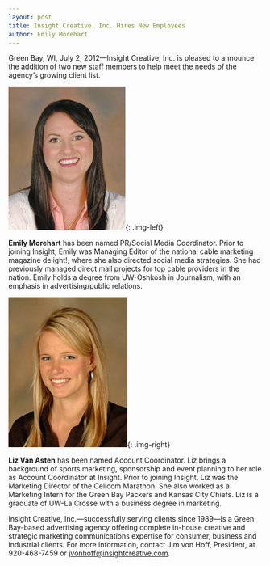 ```yaml
---
layout: post
title: Insight Creative, Inc. Hires New Employees
author: Emily Morehart
---
```


Green Bay, WI, July 2, 2012—Insight Creative, Inc. is pleased to announce the addition of two new staff members to help meet the needs of the agency’s growing client list.

![](/img/emily2.jpg){: .img-left}

**Emily Morehart** has been named PR/Social Media Coordinator. Prior to joining Insight, Emily was Managing Editor of the national cable marketing magazine delight!, where she also directed social media strategies. She had previously managed direct mail projects for top cable providers in the nation. Emily holds a degree from UW-Oshkosh in Journalism, with an emphasis in advertising/public relations.

![](/img/liz2.jpg){: .img-right}

**Liz Van Asten** has been named Account Coordinator. Liz brings a background of sports marketing, sponsorship and event planning to her role as Account Coordinator at Insight. Prior to joining Insight, Liz was the Marketing Director of the Cellcom Marathon. She also worked as a Marketing Intern for the Green Bay Packers and Kansas City Chiefs. Liz is a graduate of UW-La Crosse with a business degree in marketing.

Insight Creative, Inc.—successfully serving clients since 1989—is a Green Bay-based advertising agency offering complete in-house creative and strategic marketing communications expertise for consumer, business and industrial clients. For more information, contact Jim von Hoff, President, at 920-468-7459 or jvonhoff@insightcreative.com.
